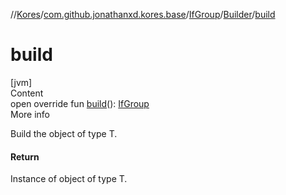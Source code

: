 //[Kores](../../../index.md)/[com.github.jonathanxd.kores.base](../../index.md)/[IfGroup](../index.md)/[Builder](index.md)/[build](build.md)



# build  
[jvm]  
Content  
open override fun [build](build.md)(): [IfGroup](../index.md)  
More info  


Build the object of type T.



#### Return  


Instance of object of type T.

  



